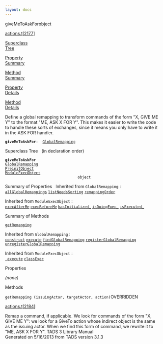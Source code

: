 ```yaml
---
layout: docs
---
```

<span class="title">giveMeToAskFor</span><span class="type">object</span>

[actions.t](../file/actions.t.html)\[[2177](../source/actions.t.html#2177)\]

[Superclass  
Tree](#_SuperClassTree_)

[Property  
Summary](#_PropSummary_)

[Method  
Summary](#_MethodSummary_)

[Property  
Details](#_Properties_)

[Method  
Details](#_Methods_)



Define a global remapping to transform commands of the form "X, GIVE ME
Y" to the format "ME, ASK X FOR Y". This makes it easier to write the
code to handle these sorts of exchanges, since it means you only have to
write it in the ASK FOR handler.

**`giveMeToAskFor`**` :   `[`GlobalRemapping`](../object/GlobalRemapping.html)



<span id="_SuperClassTree_"></span>



<span class="hdln">Superclass Tree</span>   (in declaration order)



**`giveMeToAskFor`**  
[`GlobalRemapping`](../object/GlobalRemapping.html)  
[`PreinitObject`](../object/PreinitObject.html)  
[`ModuleExecObject`](../object/ModuleExecObject.html)  
`                                 object`  
<span id="_PropSummary_"></span>



<span class="hdln">Summary of Properties</span>  
Inherited from `GlobalRemapping` :  
[`allGlobalRemappings`](../object/GlobalRemapping.html#allGlobalRemappings) [`listNeedsSorting`](../object/GlobalRemapping.html#listNeedsSorting) [`remappingOrder`](../object/GlobalRemapping.html#remappingOrder)



Inherited from `ModuleExecObject` :  
[`execAfterMe`](../object/ModuleExecObject.html#execAfterMe) [`execBeforeMe`](../object/ModuleExecObject.html#execBeforeMe) [`hasInitialized_`](../object/ModuleExecObject.html#hasInitialized_) [`isDoingExec_`](../object/ModuleExecObject.html#isDoingExec_) [`isExecuted_`](../object/ModuleExecObject.html#isExecuted_)

<span id="_MethodSummary_"></span>



<span class="hdln">Summary of Methods</span>  



[`getRemapping`](#getRemapping)

Inherited from `GlobalRemapping` :  
[`construct`](../object/GlobalRemapping.html#construct) [`execute`](../object/GlobalRemapping.html#execute) [`findGlobalRemapping`](../object/GlobalRemapping.html#findGlobalRemapping) [`registerGlobalRemapping`](../object/GlobalRemapping.html#registerGlobalRemapping) [`unregisterGlobalRemapping`](../object/GlobalRemapping.html#unregisterGlobalRemapping)



Inherited from `ModuleExecObject` :  
[`_execute`](../object/ModuleExecObject.html#_execute) [`classExec`](../object/ModuleExecObject.html#classExec)

<span id="_Properties_"></span>



<span class="hdln">Properties</span>  



*(none)* <span id="_Methods_"></span>



<span class="hdln">Methods</span>  



<span id="getRemapping"></span>

`getRemapping (issuingActor, targetActor, action)`<span class="rem">OVERRIDDEN</span>

[actions.t](../file/actions.t.html)\[[2184](../source/actions.t.html#2184)\]



Remap a command, if applicable. We look for commands of the form "X,
GIVE ME Y": we look for a GiveTo action whose indirect object is the
same as the issuing actor. When we find this form of command, we rewrite
it to "ME, ASK X FOR Y".
TADS 3 Library Manual  
Generated on 5/16/2013 from TADS version 3.1.3



